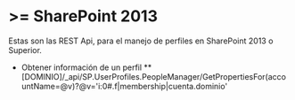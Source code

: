 # >= SharePoint 2013
Estas son las REST Api, para el manejo de perfiles en SharePoint 2013 o Superior.
* Obtener información de un perfil
** [DOMINIO]/_api/SP.UserProfiles.PeopleManager/GetPropertiesFor(accountName=@v)?@v='i:0#.f|membership|cuenta.dominio'
